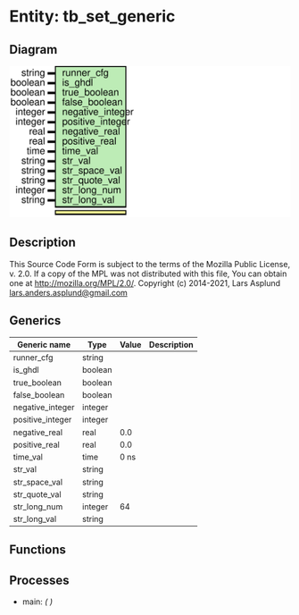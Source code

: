 # Entity: tb_set_generic
## Diagram
![Diagram](tb_set_generic.svg "Diagram")
## Description
This Source Code Form is subject to the terms of the Mozilla Public
License, v. 2.0. If a copy of the MPL was not distributed with this file,
You can obtain one at http://mozilla.org/MPL/2.0/.
Copyright (c) 2014-2021, Lars Asplund lars.anders.asplund@gmail.com
## Generics
| Generic name     | Type    | Value | Description |
| ---------------- | ------- | ----- | ----------- |
| runner_cfg       | string  |       |             |
| is_ghdl          | boolean |       |             |
| true_boolean     | boolean |       |             |
| false_boolean    | boolean |       |             |
| negative_integer | integer |       |             |
| positive_integer | integer |       |             |
| negative_real    | real    | 0.0   |             |
| positive_real    | real    | 0.0   |             |
| time_val         | time    | 0 ns  |             |
| str_val          | string  |       |             |
| str_space_val    | string  |       |             |
| str_quote_val    | string  |       |             |
| str_long_num     | integer | 64    |             |
| str_long_val     | string  |       |             |
## Functions
## Processes
- main: _(  )_

